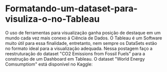 # Formatando-um-dataset-para-visuliza-o-no-Tableau
O uso de ferramentas para visualização ganha posição de destaque em um mundo cada vez mais conexo á Ciência de Dados. O Tableau é um Software muito útil para essa finalidade, entretanto, nem sempre os DataSets estão no formato ideal para a visualização adequada.    Nessa postagem  faço a reestruturação do dataset "CO2 Emissions from Fossil Fuels" para a construção de um Dashboard em Tableau.    O dataset "World Energy Comsumptiom" está disponível no Kaggle:

